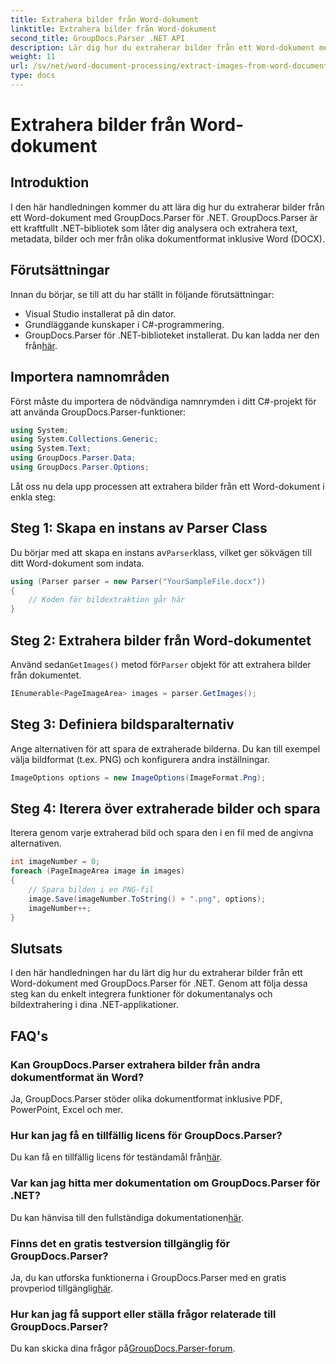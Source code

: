```yaml
---
title: Extrahera bilder från Word-dokument
linktitle: Extrahera bilder från Word-dokument
second_title: GroupDocs.Parser .NET API
description: Lär dig hur du extraherar bilder från ett Word-dokument med GroupDocs.Parser för .NET. Den här handledningen ger steg-för-steg-vägledning för att integrera bild i ditt .NET.
weight: 11
url: /sv/net/word-document-processing/extract-images-from-word-document/
type: docs
---
```

# Extrahera bilder från Word-dokument

## Introduktion
I den här handledningen kommer du att lära dig hur du extraherar bilder från ett Word-dokument med GroupDocs.Parser för .NET. GroupDocs.Parser är ett kraftfullt .NET-bibliotek som låter dig analysera och extrahera text, metadata, bilder och mer från olika dokumentformat inklusive Word (DOCX).
## Förutsättningar
Innan du börjar, se till att du har ställt in följande förutsättningar:
- Visual Studio installerat på din dator.
- Grundläggande kunskaper i C#-programmering.
- GroupDocs.Parser för .NET-biblioteket installerat. Du kan ladda ner den från[här](https://releases.groupdocs.com/parser/net/).
## Importera namnområden
Först måste du importera de nödvändiga namnrymden i ditt C#-projekt för att använda GroupDocs.Parser-funktioner:
```csharp
using System;
using System.Collections.Generic;
using System.Text;
using GroupDocs.Parser.Data;
using GroupDocs.Parser.Options;
```
Låt oss nu dela upp processen att extrahera bilder från ett Word-dokument i enkla steg:
## Steg 1: Skapa en instans av Parser Class
 Du börjar med att skapa en instans av`Parser`klass, vilket ger sökvägen till ditt Word-dokument som indata.
```csharp
using (Parser parser = new Parser("YourSampleFile.docx"))
{
    // Koden för bildextraktion går här
}
```
## Steg 2: Extrahera bilder från Word-dokumentet
 Använd sedan`GetImages()` metod för`Parser` objekt för att extrahera bilder från dokumentet.
```csharp
IEnumerable<PageImageArea> images = parser.GetImages();
```
## Steg 3: Definiera bildsparalternativ
Ange alternativen för att spara de extraherade bilderna. Du kan till exempel välja bildformat (t.ex. PNG) och konfigurera andra inställningar.
```csharp
ImageOptions options = new ImageOptions(ImageFormat.Png);
```
## Steg 4: Iterera över extraherade bilder och spara
Iterera genom varje extraherad bild och spara den i en fil med de angivna alternativen.
```csharp
int imageNumber = 0;
foreach (PageImageArea image in images)
{
    // Spara bilden i en PNG-fil
    image.Save(imageNumber.ToString() + ".png", options);
    imageNumber++;
}
```
## Slutsats
I den här handledningen har du lärt dig hur du extraherar bilder från ett Word-dokument med GroupDocs.Parser för .NET. Genom att följa dessa steg kan du enkelt integrera funktioner för dokumentanalys och bildextrahering i dina .NET-applikationer.

## FAQ's
### Kan GroupDocs.Parser extrahera bilder från andra dokumentformat än Word?
Ja, GroupDocs.Parser stöder olika dokumentformat inklusive PDF, PowerPoint, Excel och mer.
### Hur kan jag få en tillfällig licens för GroupDocs.Parser?
 Du kan få en tillfällig licens för teständamål från[här](https://purchase.groupdocs.com/temporary-license/).
### Var kan jag hitta mer dokumentation om GroupDocs.Parser för .NET?
 Du kan hänvisa till den fullständiga dokumentationen[här](https://tutorials.groupdocs.com/parser/net/).
### Finns det en gratis testversion tillgänglig för GroupDocs.Parser?
 Ja, du kan utforska funktionerna i GroupDocs.Parser med en gratis provperiod tillgänglig[här](https://releases.groupdocs.com/).
### Hur kan jag få support eller ställa frågor relaterade till GroupDocs.Parser?
 Du kan skicka dina frågor på[GroupDocs.Parser-forum](https://forum.groupdocs.com/c/parser/17).